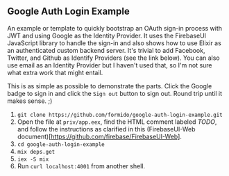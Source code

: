 Google Auth Login Example
-------------------------

An example or template to quickly bootstrap an OAuth sign-in process with JWT
and using Google as the Identity Provider. It uses the FirebaseUI JavaScript library
to handle the sign-in and also shows how to use Elixir as an authenticated custom
backend server. It's trivial to add Facebook, Twitter, and Github as Identify
Providers (see the link below). You can also use email as an Identity Provider but
I haven't used that, so I'm not sure what extra work that might entail.

This is as simple as possible to demonstrate the parts. Click the Google badge to
sign in and click the `Sign out` button to sign out. Round trip until it makes
sense. ;)

1. `git clone https://github.com/formido/google-auth-login-example.git`
2. Open the file at `priv/app.eex`, find the HTML comment labeled *TODO*, and follow the instructions
   as clarified in this (FirebaseUI-Web document)[https://github.com/firebase/FirebaseUI-Web].
2. `cd google-auth-login-example`
3. `mix deps.get`
4. `iex -S mix`
5. Run `curl localhost:4001` from another shell.
